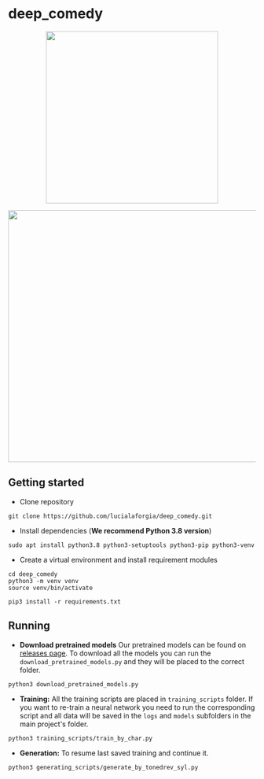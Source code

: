 # deep_comedy


<p align="center">
  <img width=350px src="https://github.com/lucialaforgia/deep_comedy/blob/master/static/images/dante.png?raw=true">
</p>


<p align="center">
  <img width=512px src="https://github.com/lucialaforgia/deep_comedy/blob/master/images/gen_tonedrev.gif">
</p>


## Getting started

* Clone repository
```
git clone https://github.com/lucialaforgia/deep_comedy.git
```

* Install dependencies (**We recommend Python 3.8 version**)
```
sudo apt install python3.8 python3-setuptools python3-pip python3-venv
```

* Create a virtual environment and install requirement modules
```
cd deep_comedy
python3 -m venv venv
source venv/bin/activate

pip3 install -r requirements.txt
```


## Running

* **Download pretrained models**
Our pretrained models can be found on [releases page](https://github.com/lucialaforgia/deep_comedy/releases/tag/pretrained_models). To download all the models you can run the `download_pretrained_models.py` and they will be placed to the correct folder.

```
python3 download_pretrained_models.py
```

* **Training:** All the training scripts are placed in `training_scripts` folder. If you want to re-train a neural network you need to run the corresponding script and all data will be saved in the `logs` and `models` subfolders in the main project's folder.

```
python3 training_scripts/train_by_char.py
```

* **Generation:** To resume last saved training and continue it.

```
python3 generating_scripts/generate_by_tonedrev_syl.py
```
